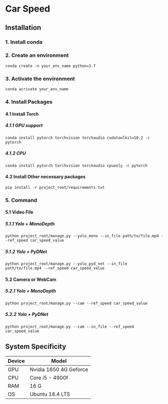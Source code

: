 # Car Speed

## Installation
### 1. Install conda
### 2. Create an environment
    
    conda create -n your_env_name python=3.7
### 3. Activate the environment
    conda acrivate your_env_name
### 4. Install Packages
#### 4.1 Install Torch
##### 4.1.1 GPU support
    conda install pytorch torchvision torchaudio cudatoolkit=10.2 -c pytorch
##### 4.1.2 CPU 
    conda install pytorch torchvision torchaudio cpuonly -c pytorch
#### 4.2 Install Other necessary packages
    pip install -r project_root/requirements.txt

### 5. Command
#### 5.1 Video File
##### 5.1.1 Yolo + MonoDepth
    python project_root/manage.py --yolo_mono --in_file path/to/file.mp4 --ref_speed car_speed_value
##### 5.1.2 Yolo + PyDNet
    python project_root/manage.py --yolo_pyd_net --in_file path/to/file.mp4 --ref_speed car_speed_value

#### 5.2 Camera or WebCam
##### 5.2.1 Yolo + MonoDepth
    python project_root/manage.py --cam --ref_speed car_speed_value
##### 5.2.2 Yolo + PyDNet
    python project_root/manage.py --cam --in_file --ref_speed car_speed_value

## System Specificity

| Device      | Model |
| ----------- | ----------- |
| GPU       | Nvidia 1650 4G Geforce|
| CPU   | Core i5 - 4900f|
| RAM   | 16 G|
| OS   | Ubuntu 18.4 LTS|






    